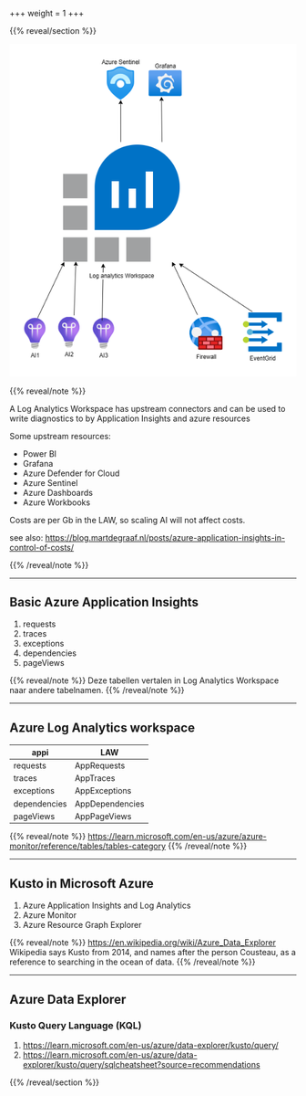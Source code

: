 +++
weight = 1
+++


{{% reveal/section %}}

![Log Analytics Workspace in Azure](law.drawio.png)

{{% reveal/note %}}

A Log Analytics Workspace has upstream connectors and can be used to write diagnostics to by Application Insights and azure resources

Some upstream resources:

- Power BI
- Grafana
- Azure Defender for Cloud
- Azure Sentinel
- Azure Dashboards
- Azure Workbooks

Costs are per Gb in the LAW, so scaling AI will not affect costs.

see also: https://blog.martdegraaf.nl/posts/azure-application-insights-in-control-of-costs/

{{% /reveal/note %}}

---

## Basic Azure Application Insights

1. requests
1. traces
1. exceptions
1. dependencies
1. pageViews

{{% reveal/note %}}
Deze tabellen vertalen in Log Analytics Workspace naar andere tabelnamen.
{{% /reveal/note %}}

---

## Azure Log Analytics workspace

| appi | LAW |
|---|---|
| requests | AppRequests   |
| traces | AppTraces |
| exceptions | AppExceptions   |
| dependencies | AppDependencies |
| pageViews |  AppPageViews |

{{% reveal/note %}}
https://learn.microsoft.com/en-us/azure/azure-monitor/reference/tables/tables-category
{{% /reveal/note %}}

---

## Kusto in Microsoft Azure

1. Azure Application Insights and Log Analytics
2. Azure Monitor
3. Azure Resource Graph Explorer

{{% reveal/note %}}
https://en.wikipedia.org/wiki/Azure_Data_Explorer
Wikipedia says Kusto from 2014, and names after the person Cousteau, as a reference to searching in the ocean of data.
{{% /reveal/note %}}

---

## Azure Data Explorer

### Kusto Query Language (KQL)

1. <https://learn.microsoft.com/en-us/azure/data-explorer/kusto/query/>
2. <https://learn.microsoft.com/en-us/azure/data-explorer/kusto/query/sqlcheatsheet?source=recommendations>


{{% /reveal/section %}}
